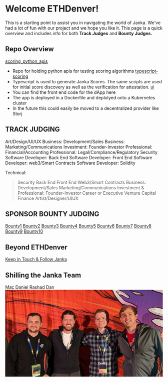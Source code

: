 # Welcome ETHDenver!
This is a starting point to assist you in navigating the world of Janka.  We've had a lot of fun with our project and we hope you like it.  This page is a quick overview and includes info for both **Track Judges** and **Bounty Judges.**

## Repo Overview  
[scoring_python_apis](https://github.com/jankascore/scoring_python_apis)  
 * Repo for holding python apis for testing scoring algorithms
[typescript-scoring](https://github.com/jankascore/typescript-scoring)
 * Typescript is used to generate Janka Scores.  The same scripts are used for initial score discovery as well as the verification for attestation.
[ui](https://github.com/jankascore/ui)
 * You can find the front end code for the dApp here
 * The app is deployed in a Dockerfile and deplolyed onto a Kubernetes cluster
 * In the future this could easily be moved to a decentralized provider like Storj



## TRACK JUDGING 

Art/Design/UI/UX
Business: Development/Sales
Business: Marketing/Communications
Investment: Founder-Investor
Professional: Financial/Accounting
Professional: Legal/Compliance/Regulatory
Security
Software Developer: Back End
Software Developer: Front End
Software Developer: web3/Smart Contracts
Software Developer: Solidity


Technical:
> Security
> Back End
> Front End
> Web3/Smart Contracts
Business:
> Development/Sales
> Marketing/Communications
Investment & Professional:
> Founder-Investor
> Career or Executive Venture Capital
> Finance
Artist/Designer/UIUX



## SPONSOR BOUNTY JUDGING 
[Bounty1](profile/B1_README.md)
[Bounty2](profile/B2_README.md)
[Bounty3](profile/B3_README.md)
[Bounty4](profile/B4_README.md)
[Bounty5](profile/B5_README.md)
[Bounty6](profile/B6_README.md)
[Bounty7](profile/B7_README.md)
[Bounty8](profile/B8_README.md)
[Bounty9](profile/B9_README.md)
[Bounty10](profile/B10_README.md)


## Beyond ETHDenver
[Keep in Touch & Follow Janka](https://linktr.ee/jankascore)


## Shilling the Janka Team 
Mac Daniel Rashad Dan
![The Janka Team](PXL_20230304_035547029_cropped.jpg "The Janka Team")

